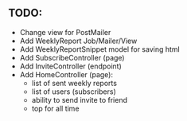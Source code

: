## TODO:
 - Change view for PostMailer
 - Add WeeklyReport Job/Mailer/View
 - Add WeeklyReportSnippet model for saving html
 - Add SubscribeController (page)
 - Add InviteController (endpoint)
 - Add HomeController (page):
   - list of sent weekly reports
   - list of users (subscribers)
   - ability to send invite to friend
   - top for all time
